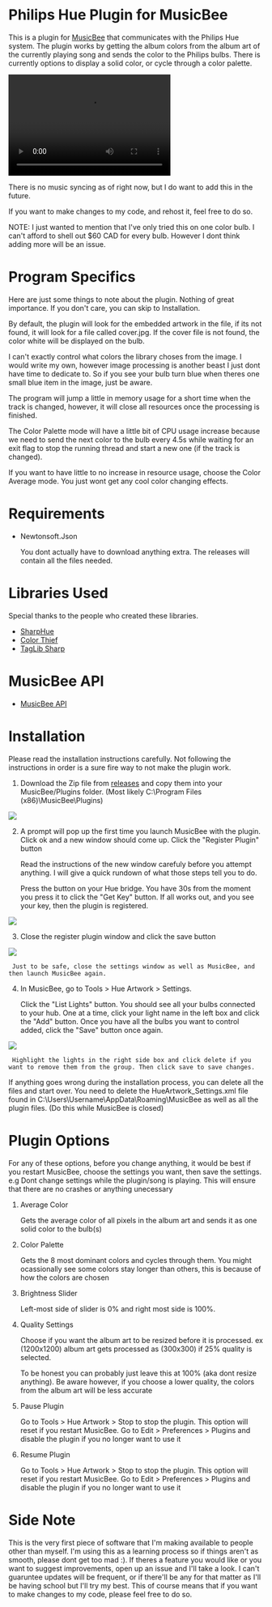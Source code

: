 # Philips Hue Plugin for MusicBee

This is a plugin for [MusicBee](https://getmusicbee.com/) that communicates with the Philips Hue system. The plugin works by getting the album colors from the album art of the currently playing song and sends the color to the Philips bulbs. There is currently options to display a solid color, or cycle through a color palette.


<video src="https://github.com/TroyFernandes/MusicBee-Philips-Hue/blob/setup-images/Setup%20Images/gif%20(1).mp4" width="320" height="200" controls preload></video>




There is no music syncing as of right now, but I do want to add this in the future.

If you want to make changes to my code, and rehost it, feel free to do so.

NOTE: I just wanted to mention that I've only tried this on one color bulb. I can't afford to shell out $60 CAD for every bulb. However I dont think adding more will be an issue. 

# Program Specifics

Here are just some things to note about the plugin. Nothing of great importance. If you don't care, you can skip to Installation.

By default, the plugin will look for the embedded artwork in the file, if its not found, it will look for a file called cover.jpg. If the cover file is not found, the color white will be displayed on the bulb. 

I can't exactly control what colors the library choses from the image. I would write my own, however image processing is another beast I just dont have time to dedicate to. So if you see your bulb turn blue when theres one small blue item in the image, just be aware.

The program will jump a little in memory usage for a short time when the track is changed, however, it will close all resources once the processing is finished. 

The Color Palette mode will have a little bit of CPU usage increase because we need to send the next color to the bulb every 4.5s while waiting for an exit flag to stop the running thread and start a new one (if the track is changed).

If you want to have little to no increase in resource usage, choose the Color Average mode. You just wont get any cool color changing effects.

# Requirements
- Newtonsoft.Json

     You dont actually have to download anything extra. The releases will contain all the files needed. 



# Libraries Used
Special thanks to the people who created these libraries.

- [SharpHue](https://github.com/qJake/SharpHue)
- [Color Thief](https://github.com/lokesh/color-thief)
- [TagLib Sharp](https://github.com/mono/taglib-sharp)

# MusicBee API

- [MusicBee API](https://getmusicbee.com/forum/index.php?topic=1972.0)

# Installation
Please read the installation instructions carefully. Not following the instructions in order is a sure fire way to not make the plugin work. 
1) Download the Zip file from [releases](https://github.com/TroyFernandes/MusicBee-Philips-Hue/releases) and copy them into your MusicBee/Plugins folder. (Most likely C:\Program Files (x86)\MusicBee\Plugins)

![](https://github.com/TroyFernandes/MusicBee-Philips-Hue/blob/b184e55c9d2175e1fbb2d48f03de7ffa684b287c/Setup%20Images/copy%20over%20files.JPG)

2) A prompt will pop up the first time you launch MusicBee with the plugin. Click ok and a new window should come up. Click the "Register Plugin" button

     Read the instructions of the new window carefuly before you attempt anything. I will give a quick rundown of what those steps tell you to do.

     Press the button on your Hue bridge. You have 30s from the moment you press it to click the "Get Key" button. If all works out, and you see your key, then the plugin is registered.

![](https://github.com/TroyFernandes/MusicBee-Philips-Hue/blob/b184e55c9d2175e1fbb2d48f03de7ffa684b287c/Setup%20Images/register%20plugin.JPG)

3) Close the register plugin window and click the save button 

![](https://github.com/TroyFernandes/MusicBee-Philips-Hue/blob/b184e55c9d2175e1fbb2d48f03de7ffa684b287c/Setup%20Images/save%20settings.JPG)


     Just to be safe, close the settings window as well as MusicBee, and then launch MusicBee again.


4) In MusicBee, go to Tools > Hue Artwork > Settings.

     Click the "List Lights" button. You should see all your bulbs connected to your hub. One at a time, click your light name in the left box and click the "Add" button. Once you have all the bulbs you want to control added, click the "Save" button once again. 

![](https://github.com/TroyFernandes/MusicBee-Philips-Hue/blob/b184e55c9d2175e1fbb2d48f03de7ffa684b287c/Setup%20Images/list%20lights%20then%20add%20then%20save.JPG)

     Highlight the lights in the right side box and click delete if you want to remove them from the group. Then click save to save changes.
     
If anything goes wrong during the installation process, you can delete all the files and start over. You need to delete the HueArtwork_Settings.xml file found in C:\Users\Username\AppData\Roaming\MusicBee as well as all the plugin files. (Do this while MusicBee is closed)
 
# Plugin Options

For any of these options, before you change anything, it would be best if you restart MusicBee, choose the settings you want, then save the settings. e.g Dont change settings while the plugin/song is playing. This will ensure that there are no crashes or anything unecessary

1) Average Color

    Gets the average color of all pixels in the album art and sends it as one solid color to the bulb(s)
  
2) Color Palette

    Gets the 8 most dominant colors and cycles through them. You might ocassionally see some colors stay longer than others, this is because of how the colors are chosen
    
3) Brightness Slider

    Left-most side of slider is 0% and right most side is 100%. 
    
4) Quality Settings

    Choose if you want the album art to be resized before it is processed. ex (1200x1200) album art gets processed as (300x300) if 25% quality is selected. 
    
    To be honest you can probably just leave this at 100% (aka dont resize anything). Be aware however, if you choose a lower quality, the colors from the album art will be less accurate
    
5) Pause Plugin

    Go to Tools > Hue Artwork > Stop to stop the plugin. This option will reset if you restart MusicBee. Go to Edit > Preferences > Plugins and disable the plugin if you no longer want to use it
    
6) Resume Plugin

    Go to Tools > Hue Artwork > Stop to stop the plugin. This option will reset if you restart MusicBee. Go to Edit > Preferences > Plugins and disable the plugin if you no longer want to use it
    
# Side Note

This is the very first piece of software that I'm making available to people other than myself. I'm using this as a learning process so if things aren't as smooth, please dont get too mad :). If theres a feature you would like or you want to suggest improvements, open up an issue and I'll take a look. I can't guaruntee updates will be frequent, or if there'll be any for that matter as I'll be having school but I'll try my best. This of course means that if you want to make changes to my code, please feel free to do so.
